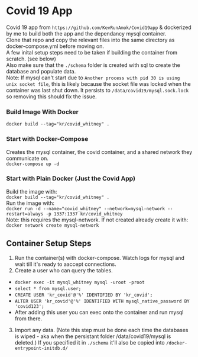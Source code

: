 # Covid 19 App

Covid 19 app from `https://github.com/KevRunAmok/Covid19app` & dockerized by me to build both the app and the dependancy mysql container.
</br>
Clone that repo and copy the relevant files into the same directory as docker-compose.yml before moving on.
</br>
A few inital setup steps need to be taken if building the container from scratch. (see below)
</br>
Also make sure that the `./schema` folder is created with sql to create the database and populate data.
</br>
Note: If mysql can't start due to `Another process with pid 30 is using unix socket file`, this is likely because the socket file was locked when the container was last shut down. It persists to `/data/covid19/mysql.sock.lock` so removing this should fix the issue.

### Build Image With Docker

`docker build --tag="kr/covid_whitney" .`

### Start with Docker-Compose

Creates the mysql container, the covid container, and a shared network they communicate on.
</br>
`docker-compose up -d`

### Start with Plain Docker (Just the Covid App)

Build the image with:
</br>
`docker build --tag="kr/covid_whitney" .`
</br>
Run the image with: 
</br>
`docker run -d --name="covid_whitney" --network=mysql-network --restart=always -p 1337:1337 kr/covid_whitney`
</br>
Note: this requires the mysql-network. If not created already create it with:
</br>
`docker network create mysql-network`

## Container Setup Steps

1. Run the container(s) with docker-compose. Watch logs for mysql and wait till it's ready to aaccept connections.
2. Create a user who can query the tables.
- `docker exec -it mysql_whitney mysql -uroot -proot`
- `select * from mysql.user;`
- `CREATE USER 'kr_covid'@'%' IDENTIFIED BY 'kr_covid';`
- `ALTER USER 'kr_covid'@'%' IDENTIFIED WITH mysql_native_password BY 'covid123';`
- After adding this user you can exec onto the container and run mysql from there.
3. Import any data. (Note this step must be done each time the databases is wiped - aka when the persistant folder /data/covid19/mysql is deleted.)
If you specified it in `./schema` it'll also be copied into `/docker-entrypoint-initdb.d/`

